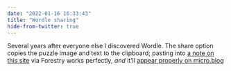 ```yaml
---
date: "2022-01-16 16:33:43"
title: "Wordle sharing"
hide-from-twitter: true
---
```


Several years after everyone else I discovered Wordle. The share option copies the puzzle image and text to the clipboard; pasting into [a note on this site](/paternoster/notes/wordle-211-3-6) via Forestry works perfectly, _and_ it’ll [appear properly on micro.blog](https://micro.blog/leonp/12380508)
